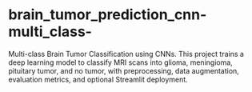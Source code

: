 # brain_tumor_prediction_cnn-multi_class-
Multi-class Brain Tumor Classification using CNNs. This project trains a deep learning model to classify MRI scans into glioma, meningioma, pituitary tumor, and no tumor, with preprocessing, data augmentation, evaluation metrics, and optional Streamlit deployment.
